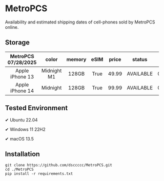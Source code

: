 # MetroPCS
Availability and estimated shipping dates of cell-phones sold by MetroPCS online.
## Storage
|MetroPCS 07/28/2025|color|memory|eSIM|price|status|shipping from|shipping to|
|:--:|:--:|:--:|:--:|:--:|:--:|:--:|:--:|
|Apple iPhone 13|Midnight M1|128GB|True|49.99|AVAILABLE|07/28/2025|07/31/2025|
|Apple iPhone 14|Midnight|128GB|True|99.99|AVAILABLE|07/28/2025|07/31/2025|

## Tested Environment
✔ Ubuntu 22.04

✔ Windows 11 22H2

✔ macOS 13.5
## Installation
```
git clone https://github.com/dsccccc/MetroPCS.git
cd ./MetroPCS
pip install -r requirements.txt
```
